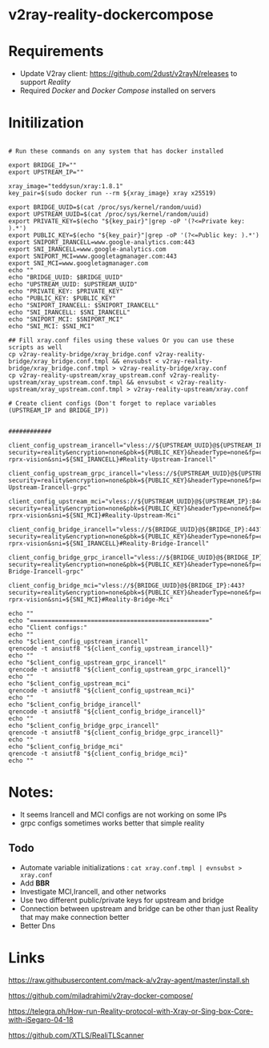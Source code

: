 # v2ray-reality-dockercompose

# Requirements
* Update V2ray client: https://github.com/2dust/v2rayN/releases to support *Reality*
* Required *Docker* and *Docker Compose* installed on servers

# Initilization
```

# Run these commands on any system that has docker installed

export BRIDGE_IP=""
export UPSTREAM_IP=""

xray_image="teddysun/xray:1.8.1"
key_pair=$(sudo docker run --rm ${xray_image} xray x25519)

export BRIDGE_UUID=$(cat /proc/sys/kernel/random/uuid)
export UPSTREAM_UUID=$(cat /proc/sys/kernel/random/uuid)
export PRIVATE_KEY=$(echo "${key_pair}"|grep -oP '(?<=Private key: ).*')
export PUBLIC_KEY=$(echo "${key_pair}"|grep -oP '(?<=Public key: ).*')
export SNIPORT_IRANCELL=www.google-analytics.com:443
export SNI_IRANCELL=www.google-analytics.com
export SNIPORT_MCI=www.googletagmanager.com:443
export SNI_MCI=www.googletagmanager.com
echo ""
echo "BRIDGE_UUID: $BRIDGE_UUID"
echo "UPSTREAM_UUID: $UPSTREAM_UUID"
echo "PRIVATE_KEY: $PRIVATE_KEY"
echo "PUBLIC_KEY: $PUBLIC_KEY"
echo "SNIPORT_IRANCELL: $SNIPORT_IRANCELL"
echo "SNI_IRANCELL: $SNI_IRANCELL"
echo "SNIPORT_MCI: $SNIPORT_MCI"
echo "SNI_MCI: $SNI_MCI"

## Fill xray.conf files using these values Or you can use these scripts as well
cp v2ray-reality-bridge/xray_bridge.conf v2ray-reality-bridge/xray_bridge.conf.tmpl && envsubst < v2ray-reality-bridge/xray_bridge.conf.tmpl > v2ray-reality-bridge/xray.conf
cp v2ray-reality-upstream/xray_upstream.conf v2ray-reality-upstream/xray_upstream.conf.tmpl && envsubst < v2ray-reality-upstream/xray_upstream.conf.tmpl > v2ray-reality-upstream/xray.conf

# Create client configs (Don't forget to replace variables (UPSTREAM_IP and BRIDGE_IP))


############

client_config_upstream_irancell="vless://${UPSTREAM_UUID}@${UPSTREAM_IP}:443?security=reality&encryption=none&pbk=${PUBLIC_KEY}&headerType=none&fp=chrome&type=tcp&flow=xtls-rprx-vision&sni=${SNI_IRANCELL}#Reality-Upstream-Irancell"

client_config_upstream_grpc_irancell="vless://${UPSTREAM_UUID}@${UPSTREAM_IP}:443?security=reality&encryption=none&pbk=${PUBLIC_KEY}&headerType=none&fp=chrome&type=grpc&serviceName=grpc&sni=${SNI_IRANCELL}#Reality-Upstream-Irancell-grpc"

client_config_upstream_mci="vless://${UPSTREAM_UUID}@${UPSTREAM_IP}:8443?security=reality&encryption=none&pbk=${PUBLIC_KEY}&headerType=none&fp=chrome&type=tcp&flow=xtls-rprx-vision&sni=${SNI_MCI}#Reality-Upstream-Mci"

client_config_bridge_irancell="vless://${BRIDGE_UUID}@${BRIDGE_IP}:443?security=reality&encryption=none&pbk=${PUBLIC_KEY}&headerType=none&fp=chrome&type=tcp&flow=xtls-rprx-vision&sni=${SNI_IRANCELL}#Reality-Bridge-Irancell"

client_config_bridge_grpc_irancell="vless://${BRIDGE_UUID}@${BRIDGE_IP}:443?security=reality&encryption=none&pbk=${PUBLIC_KEY}&headerType=none&fp=chrome&type=grpc&serviceName=grpc&sni=${SNI_IRANCELL}#Reality-Bridge-Irancell-grpc"

client_config_bridge_mci="vless://${BRIDGE_UUID}@${BRIDGE_IP}:443?security=reality&encryption=none&pbk=${PUBLIC_KEY}&headerType=none&fp=chrome&type=tcp&flow=xtls-rprx-vision&sni=${SNI_MCI}#Reality-Bridge-Mci"

echo ""
echo "=================================================="
echo "Client configs:"
echo ""
echo "$client_config_upstream_irancell"
qrencode -t ansiutf8 "${client_config_upstream_irancell}"
echo ""
echo "$client_config_upstream_grpc_irancell"
qrencode -t ansiutf8 "${client_config_upstream_grpc_irancell}"
echo ""
echo "$client_config_upstream_mci"
qrencode -t ansiutf8 "${client_config_upstream_mci}"
echo ""
echo "$client_config_bridge_irancell"
qrencode -t ansiutf8 "${client_config_bridge_irancell}"
echo ""
echo "$client_config_bridge_grpc_irancell"
qrencode -t ansiutf8 "${client_config_bridge_grpc_irancell}"
echo ""
echo "$client_config_bridge_mci"
qrencode -t ansiutf8 "${client_config_bridge_mci}"
echo ""
```


# Notes:
* It seems Irancell and MCI configs are not working on some IPs
* grpc configs sometimes works better that simple reality


## Todo
* Automate variable initializations : ``` cat xray.conf.tmpl | evnsubst > xray.conf ```
* Add **BBR**
* Investigate MCI,Irancell, and other networks
* Use two different public/private keys for upstream and bridge
* Connection between upstream and bridge can be other than just Reality that may make connection better
* Better Dns

# Links
https://raw.githubusercontent.com/mack-a/v2ray-agent/master/install.sh

https://github.com/miladrahimi/v2ray-docker-compose/

https://telegra.ph/How-run-Reality-protocol-with-Xray-or-Sing-box-Core-with-iSegaro-04-18

https://github.com/XTLS/RealiTLScanner